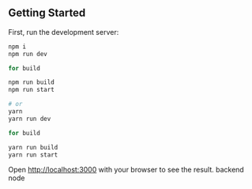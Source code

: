 ## Getting Started

First, run the development server:

```bash
npm i
npm run dev

for build

npm run build
npm run start

# or
yarn
yarn run dev

for build

yarn run build
yarn run start

```

Open [http://localhost:3000](http://localhost:3000) with your browser to see the result.
backend node
